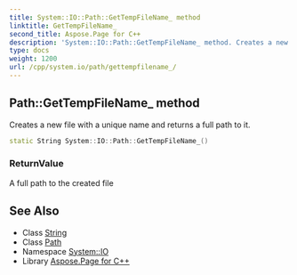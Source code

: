 ```yaml
---
title: System::IO::Path::GetTempFileName_ method
linktitle: GetTempFileName_
second_title: Aspose.Page for C++
description: 'System::IO::Path::GetTempFileName_ method. Creates a new file with a unique name and returns a full path to it in C++.'
type: docs
weight: 1200
url: /cpp/system.io/path/gettempfilename_/
---
```

## Path::GetTempFileName_ method


Creates a new file with a unique name and returns a full path to it.

```cpp
static String System::IO::Path::GetTempFileName_()
```


### ReturnValue

A full path to the created file

## See Also

* Class [String](../../../system/string/)
* Class [Path](../)
* Namespace [System::IO](../../)
* Library [Aspose.Page for C++](../../../)

